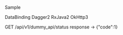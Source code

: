 Sample

DataBinding
Dagger2
RxJava2
OkHttp3


GET /api/v1/dummy_api/status
response -> {"code":1}


